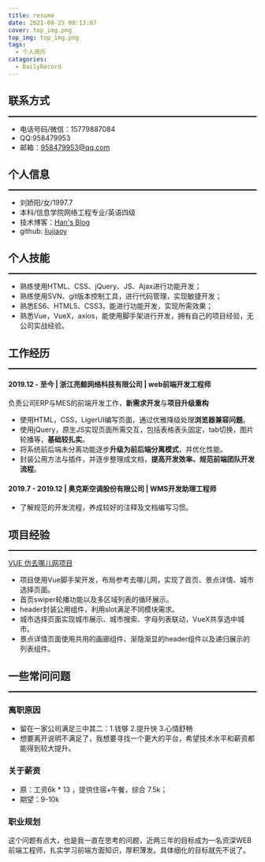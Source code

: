 ```yaml
---
title: resume
date: 2021-08-25 08:13:07
cover: top_img.png
top_img: top_img.png
tags:
  - 个人简历
catagories:
  - DailyRecord
---
```


## 联系方式
<hr style="border:1px solid #000;height:0"/>

  - 电话号码/微信：15779887084
  - QQ:958479953
  - 邮箱：958479953@qq.com

## 个人信息
<hr style="border:1px solid #000;height:0"/>

  - 刘娇阳/女/1997.7
  - 本科/信息学院网络工程专业/英语四级
  - 技术博客：[Han's Blog](http://blog.better2020.top/)
  - github: [liujiaoy](https://github.com/liujiaoy)

## 个人技能
<hr style="border:1px solid #000;height:0"/>

- 熟练使用HTML、CSS、jQuery、JS、Ajax进行功能开发；
- 熟练使用SVN、git版本控制工具，进行代码管理，实现敏捷开发；
- 熟悉ES6、HTML5、CSS3，能进行功能开发，实现所需效果；
- 熟悉Vue，VueX，axios，能使用脚手架进行开发，拥有自己的项目经验，无公司实战经验。

## 工作经历
<hr style="border:1px solid #000;height:0"/>

#### 2019.12 - 至今 | 浙江亮鲸网络科技有限公司 | web前端开发工程师
负责公司ERP与MES的前端开发工作，<b>新需求开发</b>与<b>项目升级重构</b>
- 使用HTML，CSS，LigerUI编写页面，通过优雅降级处理<b>浏览器兼容问题</b>。
- 使用jQuery，原生JS实现页面所需交互，包括表格表头固定，tab切换，图片轮播等，<b>基础较扎实</b>。
- 将系统前后端未分离功能逐步<b>升级为前后端分离模式</b>，并优化性能。
- 封装公用方法与插件，并逐步整理成文档，<b>提高开发效率、规范前端团队开发流程</b>。

#### 2019.7 - 2019.12 | 奥克斯空调股份有限公司 | WMS开发助理工程师
- 了解规范的开发流程，养成较好的注释及文档编写习惯。

## 项目经验
<hr style="border:1px solid #000;height:0"/>

[VUE  仿去哪儿网项目](http://travel.better2020.top/dist/#/)
- 项目使用Vue脚手架开发，布局参考去哪儿网，实现了首页、景点详情、城市选择页面。
- 首页swiper轮播功能以及多区域列表的循环展示。
- header封装公用组件，利用slot满足不同模块需求。
- 城市选择页面实现城市展示、城市搜索、字母列表联动，VueX共享选中城市。
- 景点详情页面使用共用的画廊组件、渐隐渐显的header组件以及递归展示的列表组件。

## 一些常问问题
<hr style="border:1px solid #000;height:0"/>

### 离职原因

- 留在一家公司满足三中其二：1.钱够 2.提升快 3.心情舒畅
- 想要离开说明不满足了，我想要寻找一个更大的平台，希望技术水平和薪资都能得到较大提升。

### 关于薪资

- 原：工资6k * 13 ，提供住宿+午餐，综合 7.5k；
- 期望：9-10k 

### 职业规划

这个问题有点大，也是我一直在思考的问题，近两三年的目标成为一名资深WEB前端工程师，扎实学习前端方面知识，厚积薄发。具体细化的目标就先不说了。

